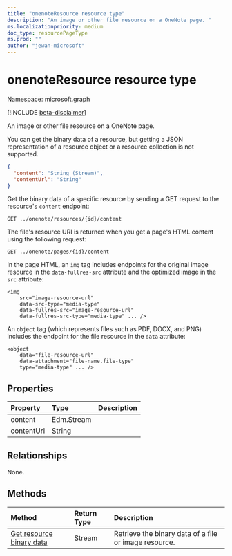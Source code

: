 ```yaml
---
title: "onenoteResource resource type"
description: "An image or other file resource on a OneNote page. "
ms.localizationpriority: medium
doc_type: resourcePageType
ms.prod: ""
author: "jewan-microsoft"
---
```


# onenoteResource resource type

Namespace: microsoft.graph

[!INCLUDE [beta-disclaimer](../../includes/beta-disclaimer.md)]

An image or other file resource on a OneNote page.

You can get the binary data of a resource, but getting a JSON representation of a resource object or a resource collection is not supported.

<!-- {
  "blockType": "resource",
  "optionalProperties": [

  ],
  "@odata.type": "microsoft.graph.onenoteResource"
}-->

```json
{
  "content": "String (Stream)",
  "contentUrl": "String"
}

```
Get the binary data of a specific resource by sending a GET request to the resource's `content` endpoint:

```
GET ../onenote/resources/{id}/content
```

The file's resource URI is returned when you get a page's HTML content using the following request:

```
GET ../onenote/pages/{id}/content
```

In the page HTML, an `img` tag includes endpoints for the original image resource in the `data-fullres-src` attribute and the optimized image in the `src` attribute:
```
<img
    src="image-resource-url"
    data-src-type="media-type"
    data-fullres-src="image-resource-url"
    data-fullres-src-type="media-type" ... />
```

An `object` tag (which represents files such as PDF, DOCX, and PNG) includes the endpoint for the file resource in the `data` attribute:

```
<object
    data="file-resource-url"
    data-attachment="file-name.file-type"
    type="media-type" ... />
```

## Properties
| Property	   | Type	|Description|
|:---------------|:--------|:----------|
| content | Edm.Stream||
| contentUrl | String ||

## Relationships
None.


## Methods
| Method		   | Return Type	|Description|
|:---------------|:--------|:----------|
|[Get resource binary data](../api/resource-get.md) | Stream |Retrieve the binary data of a file or image resource.|

<!-- uuid: 8fcb5dbc-d5aa-4681-8e31-b001d5168d79
2015-10-25 14:57:30 UTC -->
<!--
{
  "type": "#page.annotation",
  "description": "resource resource",
  "keywords": "",
  "section": "documentation",
  "tocPath": "",
  "suppressions": []
}
-->


